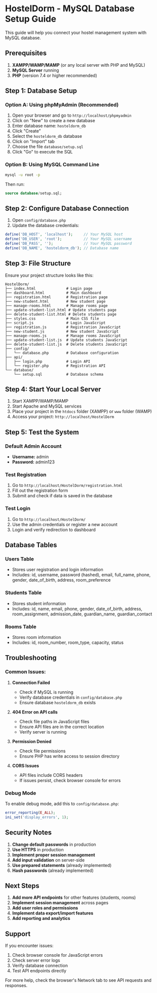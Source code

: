 # HostelDorm - MySQL Database Setup Guide

This guide will help you connect your hostel management system with MySQL database.

## Prerequisites

1. **XAMPP/WAMP/MAMP** (or any local server with PHP and MySQL)
2. **MySQL Server** running
3. **PHP** (version 7.4 or higher recommended)

## Step 1: Database Setup

### Option A: Using phpMyAdmin (Recommended)

1. Open your browser and go to `http://localhost/phpmyadmin`
2. Click on "New" to create a new database
3. Enter database name: `hosteldorm_db`
4. Click "Create"
5. Select the `hosteldorm_db` database
6. Click on "Import" tab
7. Choose the file `database/setup.sql`
8. Click "Go" to execute the SQL

### Option B: Using MySQL Command Line

```bash
mysql -u root -p
```

Then run:
```sql
source database/setup.sql;
```

## Step 2: Configure Database Connection

1. Open `config/database.php`
2. Update the database credentials:

```php
define('DB_HOST', 'localhost');     // Your MySQL host
define('DB_USER', 'root');          // Your MySQL username
define('DB_PASS', '');              // Your MySQL password
define('DB_NAME', 'hosteldorm_db'); // Database name
```

## Step 3: File Structure

Ensure your project structure looks like this:

```
HostelDorm/
├── index.html              # Login page
├── dashboard.html          # Main dashboard
├── registration.html       # Registration page
├── new-student.html        # New student page
├── manage-rooms.html       # Manage rooms page
├── update-student-list.html # Update students page
├── delete-student-list.html # Delete students page
├── styles.css              # Main CSS file
├── script.js               # Login JavaScript
├── registration.js         # Registration JavaScript
├── new-student.js          # New student JavaScript
├── manage-rooms.js         # Manage rooms JavaScript
├── update-student-list.js  # Update students JavaScript
├── delete-student-list.js  # Delete students JavaScript
├── config/
│   └── database.php        # Database configuration
├── api/
│   ├── login.php           # Login API
│   └── register.php        # Registration API
└── database/
    └── setup.sql           # Database schema
```

## Step 4: Start Your Local Server

1. Start XAMPP/WAMP/MAMP
2. Start Apache and MySQL services
3. Place your project in the `htdocs` folder (XAMPP) or `www` folder (WAMP)
4. Access your project: `http://localhost/HostelDorm`

## Step 5: Test the System

### Default Admin Account
- **Username:** admin
- **Password:** admin123

### Test Registration
1. Go to `http://localhost/HostelDorm/registration.html`
2. Fill out the registration form
3. Submit and check if data is saved in the database

### Test Login
1. Go to `http://localhost/HostelDorm/`
2. Use the admin credentials or register a new account
3. Login and verify redirection to dashboard

## Database Tables

### Users Table
- Stores user registration and login information
- Includes: id, username, password (hashed), email, full_name, phone, gender, date_of_birth, address, room_preference

### Students Table
- Stores student information
- Includes: id, name, email, phone, gender, date_of_birth, address, room_assignment, admission_date, guardian_name, guardian_contact

### Rooms Table
- Stores room information
- Includes: id, room_number, room_type, capacity, status

## Troubleshooting

### Common Issues:

1. **Connection Failed**
   - Check if MySQL is running
   - Verify database credentials in `config/database.php`
   - Ensure database `hosteldorm_db` exists

2. **404 Error on API calls**
   - Check file paths in JavaScript files
   - Ensure API files are in the correct location
   - Verify server is running

3. **Permission Denied**
   - Check file permissions
   - Ensure PHP has write access to session directory

4. **CORS Issues**
   - API files include CORS headers
   - If issues persist, check browser console for errors

### Debug Mode

To enable debug mode, add this to `config/database.php`:

```php
error_reporting(E_ALL);
ini_set('display_errors', 1);
```

## Security Notes

1. **Change default passwords** in production
2. **Use HTTPS** in production
3. **Implement proper session management**
4. **Add input validation** on server-side
5. **Use prepared statements** (already implemented)
6. **Hash passwords** (already implemented)

## Next Steps

1. **Add more API endpoints** for other features (students, rooms)
2. **Implement session management** across pages
3. **Add user roles and permissions**
4. **Implement data export/import features**
5. **Add reporting and analytics**

## Support

If you encounter issues:
1. Check browser console for JavaScript errors
2. Check server error logs
3. Verify database connection
4. Test API endpoints directly

For more help, check the browser's Network tab to see API requests and responses. 